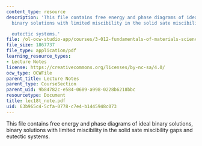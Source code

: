 ```yaml
---
content_type: resource
description: 'This file contains free energy and phase diagrams of ideal binary solutions,
  binary solutions with limited miscibility in the solid sate miscibility gaps and

  eutectic systems.'
file: /ol-ocw-studio-app/courses/3-012-fundamentals-of-materials-science-fall-2005/63b965c45cfa0778c7e4b1445948c073_lec18t_note.pdf
file_size: 1867737
file_type: application/pdf
learning_resource_types:
- Lecture Notes
license: https://creativecommons.org/licenses/by-nc-sa/4.0/
ocw_type: OCWFile
parent_title: Lecture Notes
parent_type: CourseSection
parent_uid: 9b84782c-e584-0689-a998-0228b6218bbc
resourcetype: Document
title: lec18t_note.pdf
uid: 63b965c4-5cfa-0778-c7e4-b1445948c073
---
```

This file contains free energy and phase diagrams of ideal binary solutions, binary solutions with limited miscibility in the solid sate miscibility gaps and
eutectic systems.